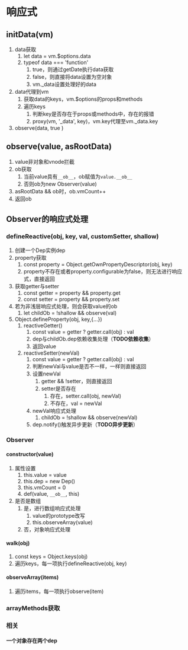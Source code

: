 # 响应式

## initData(vm)

1. data获取
    1. let data = vm.$options.data
    2. typeof data === 'function'
        1. true，则通过getDate执行data获取
        2. false，则直接将data设置为空对象
        3. vm._data设置处理好的data
2. data代理到vm
    1. 获取data的keys，vm.$options的props和methods
    2. 遍历keys
        1. 判断key是否存在于props或methods中，存在的报错
        2. proxy(vm, '_data', key)，vm.key代理至vm._data.key
3. observe(data, true )

## observe(value, asRootData)

1. value非对象和vnode拦截
2. ob获取
    1. 当前value具有`__ob__`，ob赋值为`value.__ob__`
    2. 否则ob为new Observer(value)
3. asRootData && ob时，ob.vmCount++
4. 返回ob

## Observer的响应式处理

### defineReactive(obj, key, val, customSetter, shallow)

1. 创建一个Dep实例dep
2. property获取
    1. const property = Object.getOwnPropertyDescriptor(obj, key)
    2. property不存在或者property.configurable为false，则无法进行响应式，直接返回
3. 获取getter与setter
    1. const getter = property && property.get
    2. const setter = property && property.set
4. 若为非浅层响应式处理，则会获取value的ob
    1. let childOb = !shallow && observe(val)
5. Object.defineProperty(obj, key,{...})
    1. reactiveGetter()
        1. const value = getter ? getter.call(obj) : val
        2. dep与childOb.dep依赖收集处理（**TODO依赖收集**）
        3. 返回value
    2. reactiveSetter(newVal)
        1. const value = getter ? getter.call(obj) : val
        2. 判断newVal与value是否不一样，一样则直接返回
        3. 设置newVal
            1. getter && !setter，则直接返回
            2. setter是否存在
                1. 存在，setter.call(obj, newVal)
                2. 不存在，val = newVal
        4. newVal响应式处理
            1. childOb = !shallow && observe(newVal)
        5. dep.notify()触发异步更新（**TODO异步更新**）

### Observer

#### constructor(value)

1. 属性设置
    1. this.value = value
    2. this.dep = new Dep()
    3. this.vmCount = 0
    4. def(value, `__ob__`, this)
2. 是否是数组
    1. 是，进行数组响应式处理
        1. value的prototype改写
        2. this.observeArray(value)
    2. 否，对象响应式处理

#### walk(obj)

1. const keys = Object.keys(obj)
2. 遍历keys，每一项执行defineReactive(obj, key)

#### observeArray(items)

1. 遍历items，每一项执行observe(item)

### arrayMethods获取

### 相关

#### 一个对象存在两个dep
